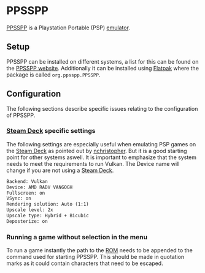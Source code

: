 # PPSSPP

[PPSSPP](https://ppsspp.org/) is a Playstation Portable (PSP)
[emulator](./emulators.md).

## Setup

PPSSPP can be installed on different systems, a list for this can be found on
the [PPSSPP website](https://ppsspp.org/downloads.html).
Additionally it can be installed using [Flatpak](../linux/flatpak.md) where the
package is called `org.ppsspp.PPSSPP`.

## Configuration

The following sections describe specific issues relating to the configuration
of PPSSPP.

### [Steam Deck](./steam_deck.md) specific settings

The following settings are especially useful when emulating PSP games on the
[Steam Deck](./steam_deck.md) as pointed out by
[nchristopher](https://github.com/nchristopher/steamdeck-emulation/blob/main/emulators/ppsspp.md).
But it is a good starting point for other systems aswell.
It is important to emphasize that the system needs to meet the requirements to
run Vulkan.
The Device name will change if you are not using a
[Steam Deck](./steam_deck.md).

```txt
Backend: Vulkan
Device: AMD RADV VANGOGH
Fullscreen: on
VSync: on
Rendering solution: Auto (1:1)
Upscale level: 2x
Upscale type: Hybrid + Bicubic
Deposterize: on
```

### Running a game without selection in the menu

To run a game instantly the path to the [ROM](./emulators.md) needs to be
appended to the command used for starting PPSSPP.
This should be made in quotation marks as it could contain characters that need
to be escaped.
